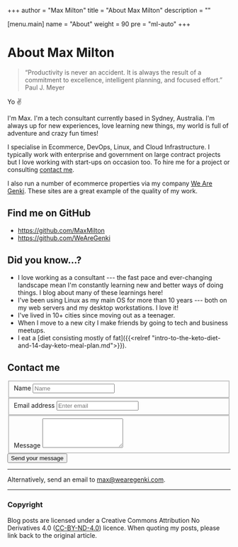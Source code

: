 +++
author      = "Max Milton"
title       = "About Max Milton"
description = ""

[menu.main]
  name   = "About"
  weight = 90
  pre    = "ml-auto"
+++

# About Max Milton

<blockquote class="blockquote-plain bg-primary text-white">
  &ldquo;Productivity is never an accident. It is always the result of a commitment to excellence, intelligent planning, and focused effort.&rdquo;
  <footer class="blockquote-footer blockquote-plain-footer">Paul J. Meyer</footer>
</blockquote>

Yo ✌

I'm Max. I'm a tech consultant currently based in Sydney, Australia. I'm always up for new experiences, love learning new things, my world is full of adventure and crazy fun times!

I specialise in Ecommerce, DevOps, Linux, and Cloud Infrastructure. I typically work with enterprise and government on large contract projects but I love working with start-ups on occasion too. To hire me for a project or consulting [contact me](#contact-me).

I also run a number of ecommerce properties via my company <a href="https://wearegenki.com" target="_blank">We Are Genki</a>. These sites are a great example of the quality of my work.


## Find me on GitHub

* https://github.com/MaxMilton
* https://github.com/WeAreGenki

## Did you know...?

* I love working as a consultant --- the fast pace and ever-changing landscape mean I'm constantly learning new and better ways of doing things. I blog about many of these learnings here!
* I've been using Linux as my main OS for more than 10 years --- both on my web servers and my desktop workstations. I love it!
* I've lived in 10+ cities since moving out as a teenager.
* When I move to a new city I make friends by going to tech and business meetups.
* I eat a [diet consisting mostly of fat]({{<relref "intro-to-the-keto-diet-and-14-day-keto-meal-plan.md">}}).

## Contact me

<div class="row">
  <form class="col" action="https://docs.google.com/a/wearegenki.com/forms/d/1viSY2eAr1kZ9cIf7vTwQpWaB4Zoix7xPnsbhTUcZrTw/formResponse" method="POST" target="_self" target="_blank">
    <fieldset class="form-group">
      <label for="name">Name</label>
      <input type="text" class="form-control" id="name" name="entry.662797564" placeholder="Name">
    </fieldset>
    <fieldset class="form-group">
      <label for="email">Email address</label>
      <input type="email" class="form-control" id="email" name="entry.1672368430" placeholder="Enter email">
    </fieldset>
    <fieldset class="form-group">
      <label for="message">Message</label>
      <textarea class="form-control" id="message" name="entry.1191009931" rows="4"></textarea>
    </fieldset>
    <button type="submit" class="btn btn-primary">Send your message</button>
  </form>
</div>

-----

Alternatively, send an email to <a href="mailto:max@wearegenki.com">max@wearegenki.com</a>.

-----

### Copyright

Blog posts are licensed under a Creative Commons Attribution No Derivatives 4.0 ([CC-BY-ND-4.0](https://creativecommons.org/licenses/by-nd/4.0/)) licence. When quoting my posts, please link back to the original article.
